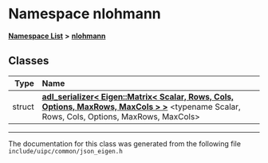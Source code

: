 

# Namespace nlohmann



[**Namespace List**](namespaces.md) **>** [**nlohmann**](namespacenlohmann.md)




















## Classes

| Type | Name |
| ---: | :--- |
| struct | [**adl\_serializer&lt; Eigen::Matrix&lt; Scalar, Rows, Cols, Options, MaxRows, MaxCols &gt; &gt;**](structnlohmann_1_1adl__serializer_3_01_eigen_1_1_matrix_3_01_scalar_00_01_rows_00_01_cols_00_01_761cd29d85d72c4c15331d22893c1439.md) &lt;typename Scalar, Rows, Cols, Options, MaxRows, MaxCols&gt;<br> |



















































------------------------------
The documentation for this class was generated from the following file `include/uipc/common/json_eigen.h`

